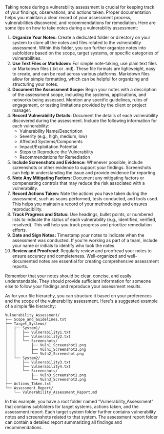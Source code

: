 Taking notes during a vulnerability assessment is crucial for keeping track of your findings, observations, and actions taken. Proper documentation helps you maintain a clear record of your assessment process, vulnerabilities discovered, and recommendations for remediation. Here are some tips on how to take notes during a vulnerability assessment:

1. **Organize Your Notes:** Create a dedicated folder or directory on your system to store all the notes and files related to the vulnerability assessment. Within this folder, you can further organize notes into subfolders based on the scope, target systems, or specific categories of vulnerabilities.
2. **Use Text Files or Markdown:** For simple note-taking, use plain text files or Markdown files (.txt or .md). These file formats are lightweight, easy to create, and can be read across various platforms. Markdown files allow for simple formatting, which can be helpful for organizing and structuring your notes.
3. **Document the Assessment Scope:** Begin your notes with a description of the assessment scope, including the systems, applications, and networks being assessed. Mention any specific guidelines, rules of engagement, or testing limitations provided by the client or project manager.
4. **Record Vulnerability Details:** Document the details of each vulnerability discovered during the assessment. Include the following information for each vulnerability:
	- Vulnerability Name/Description
	- Severity (e.g., high, medium, low)
	- Affected Systems/Components
	- Impact/Exploitation Potential
	- Steps to Reproduce the Vulnerability
	- Recommendations for Remediation
5. **Include Screenshots and Evidence:** Whenever possible, include screenshots or other evidence to support your findings. Screenshots can help in understanding the issue and provide evidence for reporting.
6. **Note Any Mitigating Factors:** Document any mitigating factors or compensating controls that may reduce the risk associated with a vulnerability.
7. **Record Actions Taken:** Note the actions you have taken during the assessment, such as scans performed, tests conducted, and tools used. This helps you maintain a record of your methodology and ensures reproducibility.
8. **Track Progress and Status:** Use headings, bullet points, or numbered lists to indicate the status of each vulnerability (e.g., identified, verified, resolved). This will help you track progress and prioritize remediation efforts.
9. **Date and Sign Notes:** Timestamp your notes to indicate when the assessment was conducted. If you're working as part of a team, include your name or initials to identify who took the notes.
10. **Review and Proofread:** Regularly review and proofread your notes to ensure accuracy and completeness. Well-organized and well-documented notes are essential for creating comprehensive assessment reports.
    

Remember that your notes should be clear, concise, and easily understandable. They should provide sufficient information for someone else to follow your findings and reproduce your assessment results.

As for your file hierarchy, you can structure it based on your preferences and the scope of the vulnerability assessment. Here's a suggested example of a simple file hierarchy:

```
Vulnerability_Assessment/ 
├── Scope_and_Guidelines.txt 
├── Target_Systems/ 
│   ├── System1/ 
│   │   ├── Vulnerability1.txt 
│   │   ├── Vulnerability2.txt 
│   │   └── Screenshots/ 
│   │       ├── Vuln1_Screenshot1.png 
│   │       ├── Vuln1_Screenshot2.png 
│   │       └── Vuln2_Screenshot.png 
│   └── System2/ 
│       ├── Vulnerability3.txt 
│       ├── Vulnerability4.txt 
│       └── Screenshots/ 
│           ├── Vuln3_Screenshot1.png 
│           └── Vuln3_Screenshot2.png 
├── Actions_Taken.txt 
└── Assessment_Report/     
	└── Vulnerability_Assessment_Report.md
```

In this example, you have a root folder named "Vulnerability_Assessment" that contains subfolders for target systems, actions taken, and the assessment report. Each target system folder further contains vulnerability notes and screenshots related to that system. The assessment report folder can contain a detailed report summarizing all findings and recommendations.